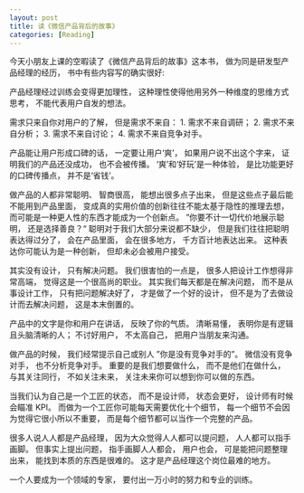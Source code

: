 ```yaml
---
layout: post
title: 读《微信产品背后的故事》
categories: [Reading]
---
```


今天小朋友上课的空暇读了《微信产品背后的故事》这本书， 做为同是研发型产品经理的经历， 书中有些内容写的确实很好:

产品经理经过训练会变得更加理性， 这种理性使得他用另外一种维度的思维方式思考， 不能代表用户自发的想法。

需求只来自你对用户的了解， 但是需求不来自： 1. 需求不来自调研； 2. 需求不来自分析； 3. 需求不来自讨论； 4. 需求不来自竞争对手。

产品能让用户形成口碑的话， 一定要让用户‘爽’， 如果用户说不出这个字来， 证明我们的产品还没成功， 也不会被传播。 ‘爽’和‘好玩’是一种体验， 是比功能更好的口碑传播点， 并不是‘省钱’。

做产品的人都非常聪明、 智商很高， 能想出很多点子出来， 但是这些点子最后能不能用到产品里面， 变成真的实用价值的创新往往不能太基于隐性的推理去想， 而可能是一种更人性的东西才能成为一个创新点。 ”你要不计一切代价地展示聪明， 还是选择善良？“ 聪明对于我们大部分来说都不缺少， 但是我们往往把聪明表达得过分了， 会在产品里面， 会在很多地方， 千方百计地表达出来。 这种表达你可能认为是一种创新， 但却未必会被用户接受。

其实没有设计， 只有解决问题。 我们很害怕的一点是， 很多人把设计工作想得非常高端， 觉得这是一个很高尚的职业。 其实我们每天都是在解决问题， 而不是从事设计工作， 只有把问题解决好了， 才是做了一个好的设计， 但不是为了去做设计而去解决问题， 这是本末倒置的。

产品中的文字是你和用户在讲话， 反映了你的气质。 清晰易懂， 表明你是有逻辑且头脑清晰的人； 不讨好用户， 不太高自己， 把用户当朋友来沟通。

做产品的时候， 我们经常提示自己或别人 ”你是没有竞争对手的”。 微信没有竞争对手， 也不分析竞争对手。 重要的是我们想要做什么， 而不是他们在做什么， 与其关注同行， 不如关注未来， 关注未来你可以想到你可以做的东西。 

当我们认为自己是一个工匠的状态， 而不是设计师， 状态会更好， 设计师有时候会瞄准 KPI。 而做为一个工匠你可能每天需要优化十个细节， 每一个细节不会因为觉得它很小所以不重要， 而是每个细节都可以当作一个完整的产品。

很多人说人人都是产品经理， 因为大众觉得人人都可以提问题， 人人都可以指手画脚。 但事实上提出问题， 指手画脚人人都会， 用户也会， 可是能把问题整理出来， 能找到本质的东西是很难的。 这才是产品经理这个岗位最难的地方。

一个人要成为一个领域的专家， 要付出一万小时的努力和专业的训练。
